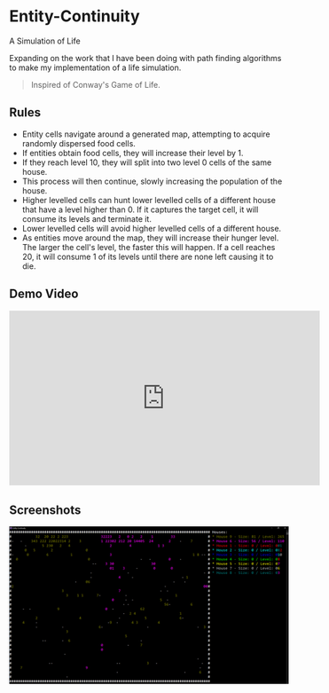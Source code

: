 # Entity-Continuity
A Simulation of Life

Expanding on the work that I have been doing with path finding algorithms to make my implementation of a life simulation.
> Inspired of Conway's Game of Life.

## Rules
*	Entity cells navigate around a generated map, attempting to acquire randomly dispersed food cells.
*	If entities obtain food cells, they will increase their level by 1.
*	If they reach level 10, they will split into two level 0 cells of the same house.
*	This process will then continue, slowly increasing the population of the house.
*	Higher levelled cells can hunt lower levelled cells of a different house that have a level higher than 0. If it captures the target cell, it will consume its levels and terminate it.
*	Lower levelled cells will avoid higher levelled cells of a different house.
*	As entities move around the map, they will increase their hunger level. The larger the cell's level, the faster this will happen. If a cell reaches 20, it will consume 1 of its levels until there are none left causing it to die.

## Demo Video
<iframe width="560" height="315" src="https://www.youtube.com/embed/dFQGAOWGyvA" title="YouTube video player" frameborder="0" allow="accelerometer; autoplay; clipboard-write; encrypted-media; gyroscope; picture-in-picture" allowfullscreen></iframe>

## Screenshots
<img src="https://raw.githubusercontent.com/jackkimmins/Entity-Continuity/master/imgs/1.png">
